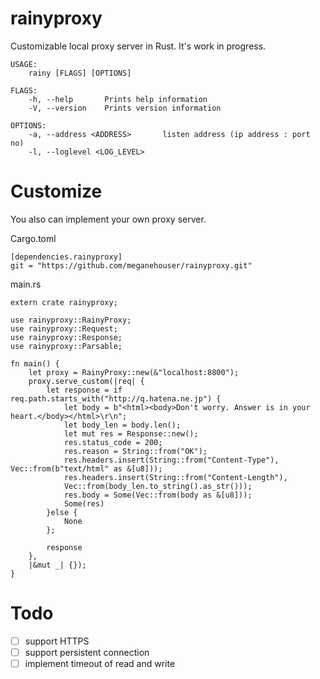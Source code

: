 # rainyproxy
Customizable local proxy server in Rust. It's work in progress.

    USAGE:
	    rainy [FLAGS] [OPTIONS]
    
    FLAGS:
        -h, --help       Prints help information
        -V, --version    Prints version information
    
    OPTIONS:
        -a, --address <ADDRESS>       listen address (ip address : port no)
        -l, --loglevel <LOG_LEVEL>

# Customize
 
You also can implement your own proxy server.

Cargo.toml

    [dependencies.rainyproxy]
    git = "https://github.com/meganehouser/rainyproxy.git"


main.rs

    extern crate rainyproxy;
    
    use rainyproxy::RainyProxy;
    use rainyproxy::Request;
    use rainyproxy::Response;
    use rainyproxy::Parsable;
    
    fn main() {
        let proxy = RainyProxy::new(&"localhost:8800");
        proxy.serve_custom(|req| {
            let response = if req.path.starts_with("http://q.hatena.ne.jp") {
                let body = b"<html><body>Don't worry. Answer is in your heart.</body></html>\r\n";
                let body_len = body.len();
                let mut res = Response::new();
                res.status_code = 200;
                res.reason = String::from("OK");
                res.headers.insert(String::from("Content-Type"), Vec::from(b"text/html" as &[u8]));
                res.headers.insert(String::from("Content-Length"),
                Vec::from(body_len.to_string().as_str()));
                res.body = Some(Vec::from(body as &[u8]));
                Some(res)
            }else {
                None
            };
    
            response
        },
        |&mut _| {});
    }

# Todo
- [ ] support HTTPS
- [ ] support persistent connection
- [ ] implement timeout of read and write
